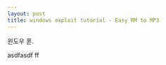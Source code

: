 ```yaml
---
layout: post
title: windows exploit tutorial - Easy RM to MP3
---
```



윈도우 폰. 
</br>

asdfasdf
ff
